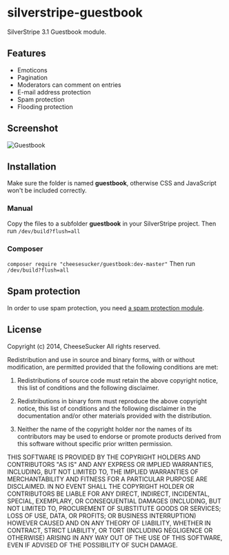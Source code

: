 # silverstripe-guestbook #

SilverStripe 3.1 Guestbook module.

## Features ##

 - Emoticons
 - Pagination
 - Moderators can comment on entries
 - E-mail address protection
 - Spam protection
 - Flooding protection
 
## Screenshot ##

![Guestbook](http://i.imgur.com/4pPSlqY.png "Guestbook")

## Installation ##

Make sure the folder is named **guestbook**, otherwise CSS and JavaScript won't
be included correctly.

### Manual ###

Copy the files to a subfolder **guestbook** in your SilverStripe project.
Then run `/dev/build?flush=all`

### Composer ###
`composer require "cheesesucker/guestbook:dev-master"`
Then run `/dev/build?flush=all`


## Spam protection ##

In order to use spam protection, you need [a spam protection module](https://github.com/silverstripe/silverstripe-spamprotection).


## License ##

   Copyright (c) 2014, CheeseSucker All rights reserved.

   Redistribution and use in source and binary forms, with or without
   modification, are permitted provided that the following conditions are
   met:

   1. Redistributions of source code must retain the above copyright
   notice, this list of conditions and the following disclaimer.

   2. Redistributions in binary form must reproduce the above copyright
   notice, this list of conditions and the following disclaimer in the
   documentation and/or other materials provided with the distribution.

   3. Neither the name of the copyright holder nor the names of its
   contributors may be used to endorse or promote products derived from
   this software without specific prior written permission.

   THIS SOFTWARE IS PROVIDED BY THE COPYRIGHT HOLDERS AND CONTRIBUTORS "AS
   IS" AND ANY EXPRESS OR IMPLIED WARRANTIES, INCLUDING, BUT NOT LIMITED
   TO, THE IMPLIED WARRANTIES OF MERCHANTABILITY AND FITNESS FOR A
   PARTICULAR PURPOSE ARE DISCLAIMED. IN NO EVENT SHALL THE COPYRIGHT
   HOLDER OR CONTRIBUTORS BE LIABLE FOR ANY DIRECT, INDIRECT, INCIDENTAL,
   SPECIAL, EXEMPLARY, OR CONSEQUENTIAL DAMAGES (INCLUDING, BUT NOT LIMITED
   TO, PROCUREMENT OF SUBSTITUTE GOODS OR SERVICES; LOSS OF USE, DATA, OR
   PROFITS; OR BUSINESS INTERRUPTION) HOWEVER CAUSED AND ON ANY THEORY OF
   LIABILITY, WHETHER IN CONTRACT, STRICT LIABILITY, OR TORT (INCLUDING
   NEGLIGENCE OR OTHERWISE) ARISING IN ANY WAY OUT OF THE USE OF THIS
   SOFTWARE, EVEN IF ADVISED OF THE POSSIBILITY OF SUCH DAMAGE.

